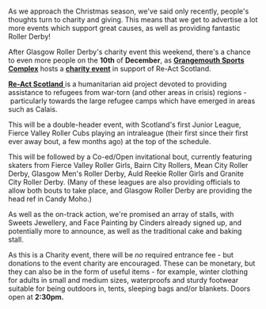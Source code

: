 <html><body><p> 

 

As we approach the Christmas season, we've said only recently, people's thoughts turn to charity and giving. This means that we get to advertise a lot more events which support great causes, as well as providing fantastic Roller Derby!

After Glasgow Roller Derby's charity event this weekend, there's a chance to even more people on the <strong>10th</strong> of <strong>December</strong>, as <strong><a href="https://www.google.co.uk/maps/place/Grangemouth+Sports+Complex/@56.0117322,-3.7230771,17z/data=!3m1!4b1!4m5!3m4!1s0x488879aaeb85b4ed:0x204ad804f85c6304!8m2!3d56.0117322!4d-3.7208831">Grangemouth Sports Complex</a></strong> hosts a <strong><a href="https://www.facebook.com/events/633601170145402/">charity event</a></strong> in support of Re-Act Scotland.

<a href="http://www.re-act.scot/f-a-q/"><strong>Re-Act Scotland</strong> </a>is a humanitarian aid project devoted to providing assistance to refugees from war-torn (and other areas in crisis) regions - particularly towards the large refugee camps which have emerged in areas such as Calais.

This will be a double-header event, with Scotland's first Junior League, Fierce Valley Roller Cubs playing an intraleague (their first since their first ever away bout, a few months ago) at the top of the schedule.

This will be followed by a Co-ed/Open invitational bout, currently featuring skaters from Fierce Valley Roller Girls, Bairn City Rollers, Mean City Roller Derby, Glasgow Men's Roller Derby, Auld Reekie Roller Girls and Granite City Roller Derby. (Many of these leagues are also providing officials to allow both bouts to take place, and Glasgow Roller Derby are providing the head ref in Candy Moho.)

As well as the on-track action, we're promised an array of stalls, with Sweets Jewellery, and Face Painting by Cinders already signed up, and potentially more to announce, as well as the traditional cake and baking stall.

As this is a Charity event, there will be <em>no</em> required entrance fee - but donations to the event charity are encouraged. These can be monetary, but they can also be in the form of useful items - for example, winter clothing for adults in small and medium sizes, waterproofs and sturdy footwear suitable for being outdoors in, tents, sleeping bags and/or blankets.
Doors open at <strong>2:30pm.</strong>
</p><div class="_5wd4 _1nc7 direction_ltr"></div>
<div class="_5wd4 _1nc7 direction_ltr"></div></body></html>
